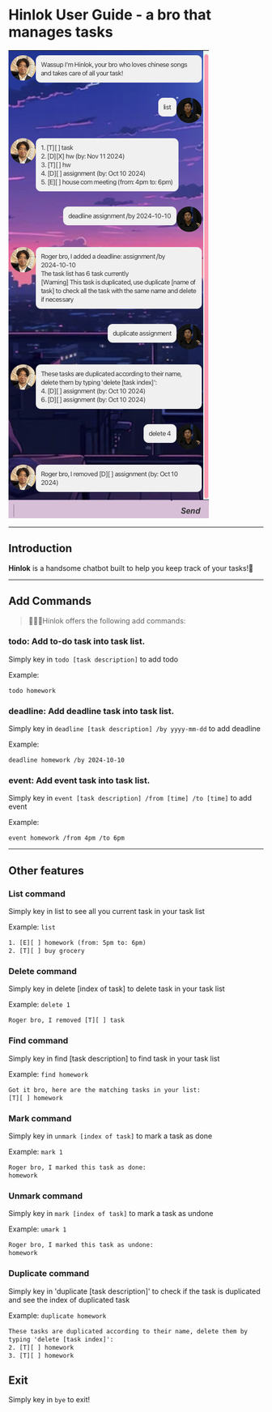 # Hinlok User Guide - a bro that manages tasks

![Ui.png](Ui.png)

---
## Introduction

**Hinlok** is a handsome chatbot built to help you keep track of your tasks!💛

---

## Add Commands

> 👨🏻‍💻Hinlok offers the following add commands:

### **todo**: Add to-do task into task list. 

Simply key in `todo [task description]` to add todo

Example: 

    todo homework

### **deadline**: Add deadline task into task list.
   
Simply key in `deadline [task description] /by yyyy-mm-dd` to add deadline
    
Example: 

    deadline homework /by 2024-10-10

### **event**: Add event task into task list. 
    
Simply key in `event [task description] /from [time] /to [time]` to add event

Example: 

    event homework /from 4pm /to 6pm

---
## Other features

### List command

Simply key in list to see all you current task in your task list

Example: `list`
```
1. [E][ ] homework (from: 5pm to: 6pm)
2. [T][ ] buy grocery
```

### Delete command

Simply key in delete [index of task] to delete task in your task list

Example: `delete 1`
```
Roger bro, I removed [T][ ] task
```


### Find command

Simply key in find [task description] to find task in your task list

Example: `find homework`
```
Got it bro, here are the matching tasks in your list:
[T][ ] homework
```

### Mark command

Simply key in `unmark [index of task]` to mark a task as done

Example: `mark 1   `
```
Roger bro, I marked this task as done:
homework
```

### Unmark command

Simply key in `mark [index of task]` to mark a task as undone

Example: `umark 1`
```
Roger bro, I marked this task as undone:
homework
```

### Duplicate command
Simply key in  'duplicate [task description]' to check if the task is duplicated 
and see the index of duplicated task

Example: `duplicate homework`
```
These tasks are duplicated according to their name, delete them by typing 'delete [task index]':
2. [T][ ] homework
3. [T][ ] homework
```

## Exit
Simply key in `bye` to exit!